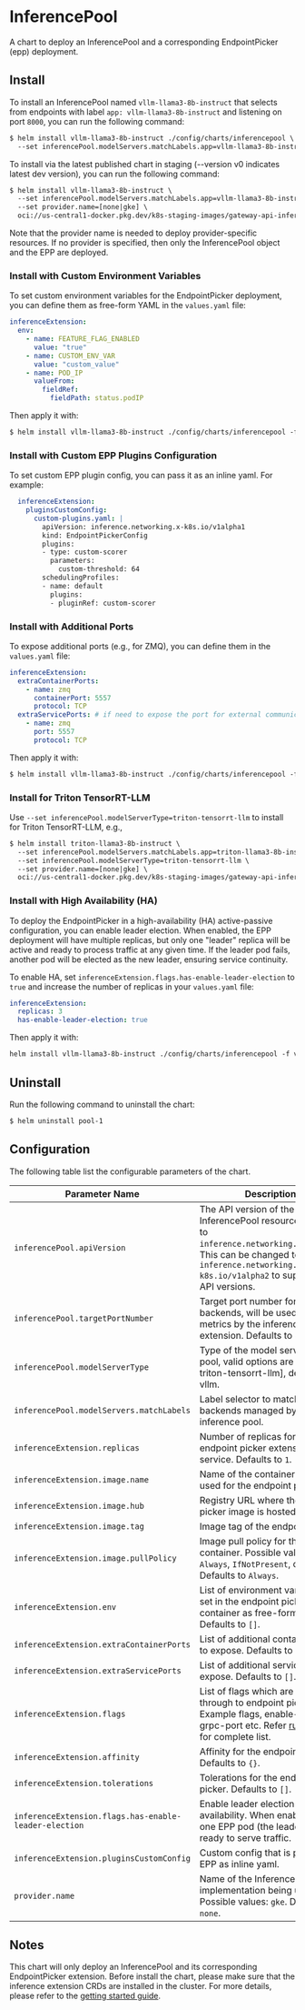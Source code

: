 # InferencePool

A chart to deploy an InferencePool and a corresponding EndpointPicker (epp) deployment.  

## Install

To install an InferencePool named `vllm-llama3-8b-instruct`  that selects from endpoints with label `app: vllm-llama3-8b-instruct` and listening on port `8000`, you can run the following command:

```txt
$ helm install vllm-llama3-8b-instruct ./config/charts/inferencepool \
  --set inferencePool.modelServers.matchLabels.app=vllm-llama3-8b-instruct \
```

To install via the latest published chart in staging  (--version v0 indicates latest dev version), you can run the following command:

```txt
$ helm install vllm-llama3-8b-instruct \
  --set inferencePool.modelServers.matchLabels.app=vllm-llama3-8b-instruct \
  --set provider.name=[none|gke] \
  oci://us-central1-docker.pkg.dev/k8s-staging-images/gateway-api-inference-extension/charts/inferencepool --version v0
```

Note that the provider name is needed to deploy provider-specific resources. If no provider is specified, then only the InferencePool object and the EPP are deployed.

### Install with Custom Environment Variables

To set custom environment variables for the EndpointPicker deployment, you can define them as free-form YAML in the `values.yaml` file:

```yaml
inferenceExtension:
  env:
    - name: FEATURE_FLAG_ENABLED
      value: "true"
    - name: CUSTOM_ENV_VAR
      value: "custom_value"
    - name: POD_IP
      valueFrom:
        fieldRef:
          fieldPath: status.podIP
```

Then apply it with:

```txt
$ helm install vllm-llama3-8b-instruct ./config/charts/inferencepool -f values.yaml
```

### Install with Custom EPP Plugins Configuration

To set custom EPP plugin config, you can pass it as an inline yaml. For example:

```yaml
  inferenceExtension:
    pluginsCustomConfig:
      custom-plugins.yaml: |
        apiVersion: inference.networking.x-k8s.io/v1alpha1
        kind: EndpointPickerConfig
        plugins:
        - type: custom-scorer
          parameters:
            custom-threshold: 64
        schedulingProfiles:
        - name: default
          plugins:
          - pluginRef: custom-scorer
```

### Install with Additional Ports

To expose additional ports (e.g., for ZMQ), you can define them in the `values.yaml` file:

```yaml
inferenceExtension:
  extraContainerPorts:
    - name: zmq
      containerPort: 5557
      protocol: TCP
  extraServicePorts: # if need to expose the port for external communication
    - name: zmq
      port: 5557
      protocol: TCP
```

Then apply it with:

```txt
$ helm install vllm-llama3-8b-instruct ./config/charts/inferencepool -f values.yaml
```

### Install for Triton TensorRT-LLM

Use `--set inferencePool.modelServerType=triton-tensorrt-llm` to install for Triton TensorRT-LLM, e.g.,

```txt
$ helm install triton-llama3-8b-instruct \
  --set inferencePool.modelServers.matchLabels.app=triton-llama3-8b-instruct \
  --set inferencePool.modelServerType=triton-tensorrt-llm \
  --set provider.name=[none|gke] \
  oci://us-central1-docker.pkg.dev/k8s-staging-images/gateway-api-inference-extension/charts/inferencepool --version v0
```

### Install with High Availability (HA)

To deploy the EndpointPicker in a high-availability (HA) active-passive configuration, you can enable leader election. When enabled, the EPP deployment will have multiple replicas, but only one "leader" replica will be active and ready to process traffic at any given time. If the leader pod fails, another pod will be elected as the new leader, ensuring service continuity.

To enable HA, set `inferenceExtension.flags.has-enable-leader-election` to `true` and increase the number of replicas in your `values.yaml` file:

```yaml
inferenceExtension:
  replicas: 3
  has-enable-leader-election: true
```

Then apply it with:

```txt
helm install vllm-llama3-8b-instruct ./config/charts/inferencepool -f values.yaml
```

## Uninstall

Run the following command to uninstall the chart:

```txt
$ helm uninstall pool-1
```

## Configuration

The following table list the configurable parameters of the chart.

| **Parameter Name**                          | **Description**                                                                                                        |
|---------------------------------------------|------------------------------------------------------------------------------------------------------------------------|
| `inferencePool.apiVersion`                  | The API version of the InferencePool resource. Defaults to `inference.networking.k8s.io/v1`. This can be changed to `inference.networking.x-k8s.io/v1alpha2` to support older API versions. |
| `inferencePool.targetPortNumber`            | Target port number for the vllm backends, will be used to scrape metrics by the inference extension. Defaults to 8000. |
| `inferencePool.modelServerType`            | Type of the model servers in the pool, valid options are [vllm, triton-tensorrt-llm], default is vllm. |
| `inferencePool.modelServers.matchLabels`    | Label selector to match vllm backends managed by the inference pool.                                                   |
| `inferenceExtension.replicas`               | Number of replicas for the endpoint picker extension service. Defaults to `1`.                                         |
| `inferenceExtension.image.name`             | Name of the container image used for the endpoint picker.                                                              |
| `inferenceExtension.image.hub`              | Registry URL where the endpoint picker image is hosted.                                                                |
| `inferenceExtension.image.tag`              | Image tag of the endpoint picker.                                                                                      |
| `inferenceExtension.image.pullPolicy`       | Image pull policy for the container. Possible values: `Always`, `IfNotPresent`, or `Never`. Defaults to `Always`.      |
| `inferenceExtension.env`                    | List of environment variables to set in the endpoint picker container as free-form YAML. Defaults to `[]`.             |
| `inferenceExtension.extraContainerPorts`    | List of additional container ports to expose. Defaults to `[]`.                                                        |
| `inferenceExtension.extraServicePorts`      | List of additional service ports to expose. Defaults to `[]`.                                                          |
| `inferenceExtension.flags`                  | List of flags which are passed through to endpoint picker. Example flags, enable-pprof, grpc-port etc. Refer [runner.go](https://github.com/kubernetes-sigs/gateway-api-inference-extension/blob/main/cmd/epp/runner/runner.go) for complete list.                                                            |
| `inferenceExtension.affinity`               | Affinity for the endpoint picker. Defaults to `{}`.                                                                    |
| `inferenceExtension.tolerations`            | Tolerations for the endpoint picker. Defaults to `[]`.                                                                 |
| `inferenceExtension.flags.has-enable-leader-election` | Enable leader election for high availability. When enabled, only one EPP pod (the leader) will be ready to serve traffic.       |
| `inferenceExtension.pluginsCustomConfig`    | Custom config that is passed to EPP as inline yaml.      |
| `provider.name`                             | Name of the Inference Gateway implementation being used. Possible values: `gke`. Defaults to `none`.                   |

## Notes

This chart will only deploy an InferencePool and its corresponding EndpointPicker extension. Before install the chart, please make sure that the inference extension CRDs are installed in the cluster. For more details, please refer to the [getting started guide](https://gateway-api-inference-extension.sigs.k8s.io/guides/).
